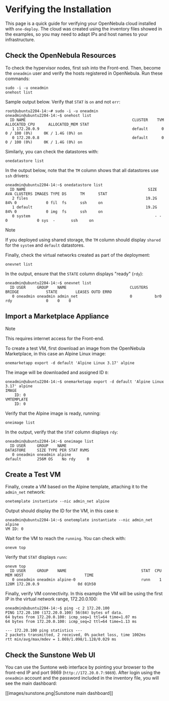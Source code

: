 [//]: # ( vim: set wrap : )

# Verifying the Installation

This page is a quick guide for verifying your OpenNebula cloud installed with `one-deploy`. The cloud was created using the inventory files showed in the examples, so you may need to adapt IPs and host names to your infrastructure.

## Check the OpenNebula Resources

To check the hypervisor nodes, first ssh into the Front-end. Then, become the `oneadmin` user and verify the hosts registered in OpenNebula. Run these commands:

```
sudo -i -u oneadmin
onehost list
```

Sample output below. Verify that `STAT` is `on` and not `err`:

```
root@ubuntu2204-14:~# sudo -i -u oneadmin
oneadmin@ubuntu2204-14:~$ onehost list
  ID NAME                                               CLUSTER    TVM      ALLOCATED_CPU      ALLOCATED_MEM STAT
   1 172.20.0.9                                         default      0       0 / 100 (0%)     0K / 1.4G (0%) on
   0 172.20.0.8                                         default      0       0 / 100 (0%)     0K / 1.4G (0%) on
```

Similarly, you can check the datastores with:

```
onedatastore list
```

In the output below, note that the `TM` column shows that all datastores use `ssh` drivers:

```
oneadmin@ubuntu2204-14:~$ onedatastore list
  ID NAME                                                      SIZE AVA CLUSTERS IMAGES TYPE DS      TM      STAT
   2 files                                                    19.2G 84% 0             0 fil  fs      ssh     on
   1 default                                                  19.2G 84% 0             0 img  fs      ssh     on
   0 system                                                       - -   0             0 sys  -       ssh     on
```

> [!NOTE]
> If you deployed using shared storage, the `TM` column should display `shared` for the `system` and `default` datastores.

Finally, check the virtual networks created as part of the deployment:

```
onevnet list
```

In the output, ensure that the `STATE` column displays "ready" (`rdy`):

```
oneadmin@ubuntu2204-14:~$ onevnet list
  ID USER     GROUP    NAME                            CLUSTERS   BRIDGE            STATE        LEASES OUTD ERRO
   0 oneadmin oneadmin admin_net                       0          br0               rdy               0    0    0
```

## Import a Marketplace Appliance

> [!NOTE]
> This requires internet access for the Front-end.

To create a test VM, first download an image from the OpenNebula Marketplace, in this case an Alpine Linux image:

```
onemarketapp export -d default 'Alpine Linux 3.17' alpine
```

The image will be downloaded and assigned ID `0`:

```
oneadmin@ubuntu2204-14:~$ onemarketapp export -d default 'Alpine Linux 3.17' alpine
IMAGE
    ID: 0
VMTEMPLATE
    ID: 0
```

Verify that the Alpine image is ready, running:

```
oneimage list
```

In the output, verify that the `STAT` column displays `rdy`:

```
oneadmin@ubuntu2204-14:~$ oneimage list
  ID USER     GROUP    NAME                                                 DATASTORE     SIZE TYPE PER STAT RVMS
   0 oneadmin oneadmin alpine                                               default       256M OS    No rdy     0
```

## Create a Test VM

Finally, create a VM based on the Alpine template, attaching it to the `admin_net` network:

```
onetemplate instantiate --nic admin_net alpine
```

Output should display the ID for the VM, in this case `0`:

```
oneadmin@ubuntu2204-14:~$ onetemplate instantiate --nic admin_net alpine
VM ID: 0
```

Wait for the VM to reach the `running`. You can check with:

```
onevm top
```

Verify that `STAT` displays `runn`:

```
onevm top
  ID USER     GROUP    NAME                                 STAT  CPU     MEM HOST                           TIME
   0 oneadmin oneadmin alpine-0                             runn    1    128M 172.20.0.9                 0d 01h50
```

Finally, verify VM connectivity. In this example the VM will be using the first IP in the virtual network range, 172.20.0.100:

```
oneadmin@ubuntu2204-14:~$ ping -c 2 172.20.100
PING 172.20.100 (172.20.0.100) 56(84) bytes of data.
64 bytes from 172.20.0.100: icmp_seq=1 ttl=64 time=1.07 ms
64 bytes from 172.20.0.100: icmp_seq=2 ttl=64 time=1.13 ms

--- 172.20.100 ping statistics ---
2 packets transmitted, 2 received, 0% packet loss, time 1002ms
rtt min/avg/max/mdev = 1.069/1.098/1.128/0.029 ms
```
## Check the Sunstone Web UI

You can use the Suntone web interface by pointing your browser to the front-end IP and port 9869 (`http://172.20.0.7:9869`). After login using the `oneadmin` account and the password included in the inventory file, you will see the main dashboard:

[[images/sunstone.png|Sunstone main dashboard]]
